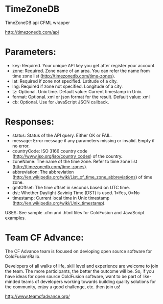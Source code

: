 TimeZoneDB
==========

TimeZoneDB api CFML wrapper

http://timezonedb.com/api

Parameters:
===========
* key: Required. Your unique API key you get after register your account.
* zone: Required. Zone name of an area. You can refer the name from time zone list (http://timezonedb.com/time-zones).
* lat: Required if zone not specified. Latitude of a city.
* lng: Required if zone not specified. Longitude of a city.
* tz: Optional. Unix time. Default value: Current timestamp in Unix.
* format: Optional. xml or json format for the result. Default value: xml
* cb: Optional. Use for JavaScript JSON callback.

Responses:
==========
* status: Status of the API query. Either OK or FAIL.
* message: Error message if any parameters missing or invalid. Empty if no error.
* countryCode: ISO 3166 country code (http://www.iso.org/iso/country_codes) of the country.
* zoneName: The name of the time zone. Refer to time zone list (http://timezonedb.com/time-zones).
* abbreviation: The abbreviation (http://en.wikipedia.org/wiki/List_of_time_zone_abbreviations) of time zone.
* gmtOffset: The time offset in seconds based on UTC time.
* dst: Whether Daylight Savinig Time (DST) is used. 1=Yes, 0=No
* timestamp: Current local time in Unix timestamp (http://en.wikipedia.org/wiki/Unix_timestamp).

USES: See sample .cfm and .html files for ColdFusion and JavaScript examples.



Team CF Advance:
===========
The CF Advance team is focused on devloping open source software for ColdFusion/Railo. 

Developers of all walks of life, skill level and experience are welcome to join the team. The more participants, the better the outcome will be. 
So, if you have ideas for open source ColdFusion software, want to be part of like-minded teams of developers working towards building quality solutions for the community, enjoy a good challenge, etc. then join us!

http://www.teamcfadvance.org/
